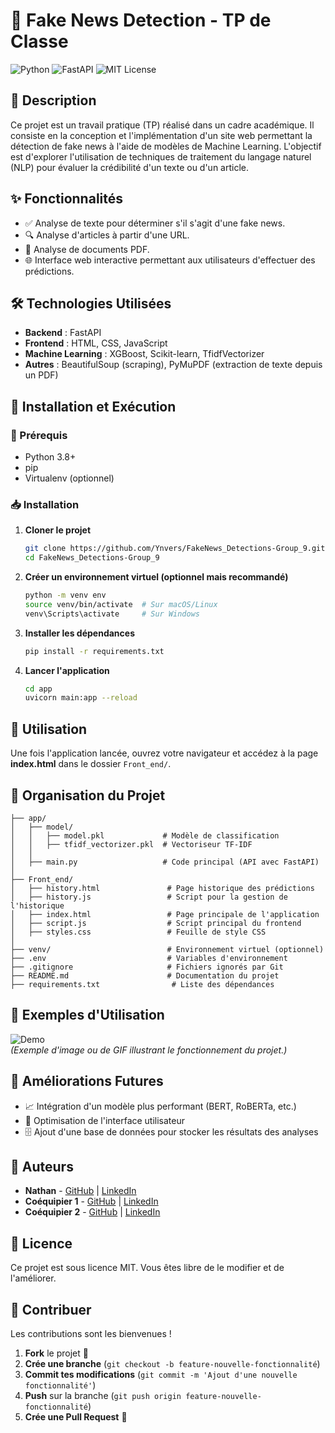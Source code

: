# 📰 Fake News Detection - TP de Classe

![Python](https://img.shields.io/badge/Python-3.8%2B-blue?style=for-the-badge&logo=python)
![FastAPI](https://img.shields.io/badge/FastAPI-Framework-green?style=for-the-badge&logo=fastapi)
![MIT License](https://img.shields.io/badge/License-MIT-yellow?style=for-the-badge)

## 📌 Description
Ce projet est un travail pratique (TP) réalisé dans un cadre académique. Il consiste en la conception et l'implémentation d'un site web permettant la détection de fake news à l'aide de modèles de Machine Learning. L'objectif est d'explorer l'utilisation de techniques de traitement du langage naturel (NLP) pour évaluer la crédibilité d'un texte ou d'un article.

## ✨ Fonctionnalités
- ✅ Analyse de texte pour déterminer s'il s'agit d'une fake news.
- 🔍 Analyse d'articles à partir d'une URL.
- 📄 Analyse de documents PDF.
- 🌐 Interface web interactive permettant aux utilisateurs d'effectuer des prédictions.

## 🛠️ Technologies Utilisées
- **Backend** : FastAPI
- **Frontend** : HTML, CSS, JavaScript
- **Machine Learning** : XGBoost, Scikit-learn, TfidfVectorizer
- **Autres** : BeautifulSoup (scraping), PyMuPDF (extraction de texte depuis un PDF)

## 🚀 Installation et Exécution
### 📌 Prérequis
- Python 3.8+
- pip
- Virtualenv (optionnel)

### 📥 Installation
1. **Cloner le projet**
   ```bash
   git clone https://github.com/Ynvers/FakeNews_Detections-Group_9.git
   cd FakeNews_Detections-Group_9
   ```

2. **Créer un environnement virtuel (optionnel mais recommandé)**
   ```bash
   python -m venv env
   source venv/bin/activate  # Sur macOS/Linux
   venv\Scripts\activate     # Sur Windows
   ```

3. **Installer les dépendances**
   ```bash
   pip install -r requirements.txt
   ```

4. **Lancer l'application**
   ```bash
   cd app
   uvicorn main:app --reload
   ```

## 🎯 Utilisation
Une fois l'application lancée, ouvrez votre navigateur et accédez à la page **index.html** dans le dossier `Front_end/`.

## 📂 Organisation du Projet
```
├── app/
│   ├── model/
│   │   ├── model.pkl             # Modèle de classification
│   │   ├── tfidf_vectorizer.pkl  # Vectoriseur TF-IDF
│   │
│   ├── main.py                   # Code principal (API avec FastAPI)
│
├── Front_end/
│   ├── history.html               # Page historique des prédictions
│   ├── history.js                 # Script pour la gestion de l'historique
│   ├── index.html                 # Page principale de l'application
│   ├── script.js                  # Script principal du frontend
│   ├── styles.css                 # Feuille de style CSS
│
├── venv/                          # Environnement virtuel (optionnel)
├── .env                           # Variables d'environnement
├── .gitignore                     # Fichiers ignorés par Git
├── README.md                      # Documentation du projet
├── requirements.txt                # Liste des dépendances
```

## 📌 Exemples d'Utilisation
![Demo](image.png)  
*(Exemple d'image ou de GIF illustrant le fonctionnement du projet.)*

## 🔮 Améliorations Futures
- 📈 Intégration d'un modèle plus performant (BERT, RoBERTa, etc.)
- 🎨 Optimisation de l'interface utilisateur
- 🗄️ Ajout d'une base de données pour stocker les résultats des analyses

## 👥 Auteurs
- **Nathan** - [GitHub](https://github.com/Ynvers) | [LinkedIn](https://www.linkedin.com/in/ton-profil)
- **Coéquipier 1** - [GitHub](https://github.com/coequipier1) | [LinkedIn](https://www.linkedin.com/in/coequipier1)
- **Coéquipier 2** - [GitHub](https://github.com/coequipier2) | [LinkedIn](https://www.linkedin.com/in/coequipier2)

## 📜 Licence
Ce projet est sous licence MIT. Vous êtes libre de le modifier et de l'améliorer.

## 🤝 Contribuer
Les contributions sont les bienvenues !
1. **Fork** le projet 📌
2. **Crée une branche** (`git checkout -b feature-nouvelle-fonctionnalité`)
3. **Commit tes modifications** (`git commit -m 'Ajout d'une nouvelle fonctionnalité'`)
4. **Push** sur la branche (`git push origin feature-nouvelle-fonctionnalité`)
5. **Crée une Pull Request** 🎉

